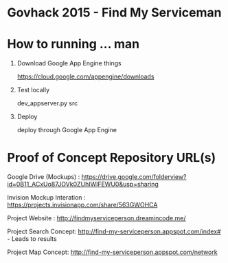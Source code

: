 
# Govhack 2015 - Find My Serviceman
# How to running ... man

1. Download Google App Engine things

	https://cloud.google.com/appengine/downloads

2. Test locally
	
	dev_appserver.py src

3. Deploy

	deploy through Google App Engine
	
# Proof of Concept Repository URL(s)
Google Drive (Mockups) : https://drive.google.com/folderview?id=0B11_ACxUo87JOVk0ZUhIWlFEWU0&usp=sharing

Invision Mockup Interation : https://projects.invisionapp.com/share/563GWOHCA

Project Website : http://findmyserviceperson.dreamincode.me/

Project Search Concept: http://find-my-serviceperson.appspot.com/index#
	- Leads to results

Project Map Concept: http://find-my-serviceperson.appspot.com/network
